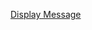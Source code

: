 [Display Message](https://raw.githubusercontent.com/Heethashreesathish/Java-programs/main/Swing_program/4b_displaymessage.png)

